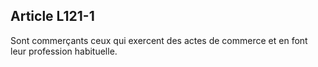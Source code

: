 Article L121-1
----
Sont commerçants ceux qui exercent des actes de commerce et en font leur
profession habituelle.
